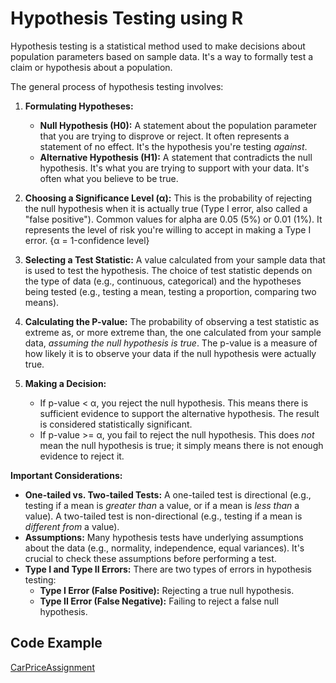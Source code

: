 # Hypothesis Testing using R

Hypothesis testing is a statistical method used to make decisions about population parameters based on sample data.  It's a way to formally test a claim or hypothesis about a population.


The general process of hypothesis testing involves:

1. **Formulating Hypotheses:**
    * **Null Hypothesis (H0):** A statement about the population parameter that you are trying to disprove or reject. It often represents a statement of no effect.  It's the hypothesis you're testing *against*.
    * **Alternative Hypothesis (H1):** A statement that contradicts the null hypothesis. It's what you are trying to support with your data.  It's often what you believe to be true.

2. **Choosing a Significance Level (α):** This is the probability of rejecting the null hypothesis when it is actually true (Type I error, also called a "false positive").  Common values for alpha are 0.05 (5%) or 0.01 (1%).  It represents the level of risk you're willing to accept in making a Type I error. {α = 1-confidence level}

3. **Selecting a Test Statistic:** A value calculated from your sample data that is used to test the hypothesis. The choice of test statistic depends on the type of data (e.g., continuous, categorical) and the hypotheses being tested (e.g., testing a mean, testing a proportion, comparing two means).

4. **Calculating the P-value:** The probability of observing a test statistic as extreme as, or more extreme than, the one calculated from your sample data, *assuming the null hypothesis is true*.  The p-value is a measure of how likely it is to observe your data if the null hypothesis were actually true.

5. **Making a Decision:**
    * If p-value < α, you reject the null hypothesis.  This means there is sufficient evidence to support the alternative hypothesis.  The result is considered statistically significant.
    * If p-value >= α, you fail to reject the null hypothesis.  This does *not* mean the null hypothesis is true; it simply means there is not enough evidence to reject it.

**Important Considerations:**

* **One-tailed vs. Two-tailed Tests:** A one-tailed test is directional (e.g., testing if a mean is *greater than* a value, or if a mean is *less than* a value). A two-tailed test is non-directional (e.g., testing if a mean is *different from* a value).
* **Assumptions:** Many hypothesis tests have underlying assumptions about the data (e.g., normality, independence, equal variances). It's crucial to check these assumptions before performing a test.
* **Type I and Type II Errors:** There are two types of errors in hypothesis testing:
    * **Type I Error (False Positive):** Rejecting a true null hypothesis.
    * **Type II Error (False Negative):** Failing to reject a false null hypothesis.

## Code Example
[CarPriceAssignment](https://github.com/khushi-sabarad/MachineLearning/blob/main/HypothesisTesting_CarPrice.r)
